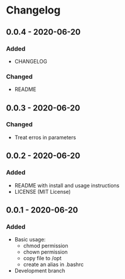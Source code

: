 # Changelog

## 0.0.4 - 2020-06-20

### Added
- CHANGELOG

### Changed
- README

## 0.0.3 - 2020-06-20

### Changed
- Treat erros in parameters

## 0.0.2 - 2020-06-20

### Added
- README with install and usage instructions
- LICENSE (MIT License)

## 0.0.1 - 2020-06-20

### Added
- Basic usage:
  - chmod permission
  - chown permission
  - copy file to /opt
  - create an alias in .bashrc
- Development branch
